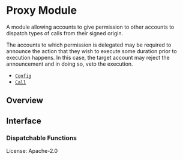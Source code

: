 # Proxy Module
A module allowing accounts to give permission to other accounts to dispatch types of calls from
their signed origin.

The accounts to which permission is delegated may be required to announce the action that they
wish to execute some duration prior to execution happens. In this case, the target account may
reject the announcement and in doing so, veto the execution.

- [`Config`](https://docs.rs/pallet-proxy/latest/pallet_proxy/pallet/trait.Config.html)
- [`Call`](https://docs.rs/pallet-proxy/latest/pallet_proxy/pallet/enum.Call.html)

## Overview

## Interface

### Dispatchable Functions

[`Call`]: ./enum.Call.html
[`Config`]: ./trait.Config.html

License: Apache-2.0



